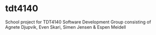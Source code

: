 # tdt4140

School project for TDT4140 Software Development
Group consisting of Agnete Djupvik, Even Skari, Simen Jensen & Espen Meidell
